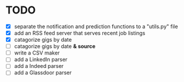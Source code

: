 # TODO

- [x] separate the notification and prediction functions to a "utils.py" file
- [x] add an RSS feed server that serves recent job listings
- [x] catagorize gigs by date
- [ ] catagorize gigs by date **& source**
- [ ] write a CSV maker
- [ ] add a LinkedIn parser
- [ ] add a Indeed parser
- [ ] add a Glassdoor parser
